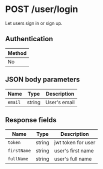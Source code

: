 # POST /user/login

Let users sign in or sign up.

## Authentication

|Method|
|-|
|No|

## JSON body parameters

|Name|Type|Description|
|-|-|-|
|`email`|string|User's email|

## Response fields

|Name|Type|Description|
|-|-|-|
|`token`|string|jwt token for user|
|`firstName`|string|user's first name|
|`fullName`|string|user's full name|
